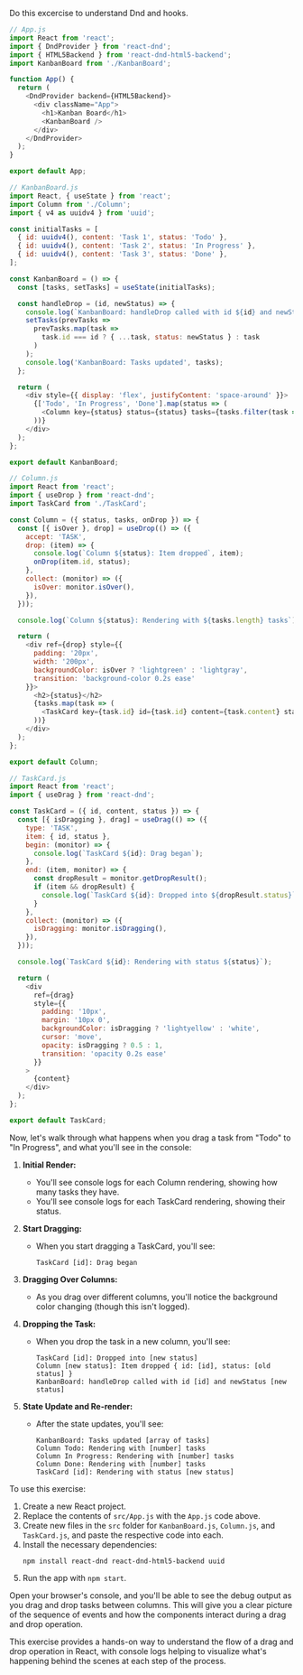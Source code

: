 Do this excercise to understand Dnd and hooks.


```javascript
// App.js
import React from 'react';
import { DndProvider } from 'react-dnd';
import { HTML5Backend } from 'react-dnd-html5-backend';
import KanbanBoard from './KanbanBoard';

function App() {
  return (
    <DndProvider backend={HTML5Backend}>
      <div className="App">
        <h1>Kanban Board</h1>
        <KanbanBoard />
      </div>
    </DndProvider>
  );
}

export default App;

// KanbanBoard.js
import React, { useState } from 'react';
import Column from './Column';
import { v4 as uuidv4 } from 'uuid';

const initialTasks = [
  { id: uuidv4(), content: 'Task 1', status: 'Todo' },
  { id: uuidv4(), content: 'Task 2', status: 'In Progress' },
  { id: uuidv4(), content: 'Task 3', status: 'Done' },
];

const KanbanBoard = () => {
  const [tasks, setTasks] = useState(initialTasks);

  const handleDrop = (id, newStatus) => {
    console.log(`KanbanBoard: handleDrop called with id ${id} and newStatus ${newStatus}`);
    setTasks(prevTasks => 
      prevTasks.map(task => 
        task.id === id ? { ...task, status: newStatus } : task
      )
    );
    console.log('KanbanBoard: Tasks updated', tasks);
  };

  return (
    <div style={{ display: 'flex', justifyContent: 'space-around' }}>
      {['Todo', 'In Progress', 'Done'].map(status => (
        <Column key={status} status={status} tasks={tasks.filter(task => task.status === status)} onDrop={handleDrop} />
      ))}
    </div>
  );
};

export default KanbanBoard;

// Column.js
import React from 'react';
import { useDrop } from 'react-dnd';
import TaskCard from './TaskCard';

const Column = ({ status, tasks, onDrop }) => {
  const [{ isOver }, drop] = useDrop(() => ({
    accept: 'TASK',
    drop: (item) => {
      console.log(`Column ${status}: Item dropped`, item);
      onDrop(item.id, status);
    },
    collect: (monitor) => ({
      isOver: monitor.isOver(),
    }),
  }));

  console.log(`Column ${status}: Rendering with ${tasks.length} tasks`);

  return (
    <div ref={drop} style={{ 
      padding: '20px', 
      width: '200px', 
      backgroundColor: isOver ? 'lightgreen' : 'lightgray',
      transition: 'background-color 0.2s ease'
    }}>
      <h2>{status}</h2>
      {tasks.map(task => (
        <TaskCard key={task.id} id={task.id} content={task.content} status={task.status} />
      ))}
    </div>
  );
};

export default Column;

// TaskCard.js
import React from 'react';
import { useDrag } from 'react-dnd';

const TaskCard = ({ id, content, status }) => {
  const [{ isDragging }, drag] = useDrag(() => ({
    type: 'TASK',
    item: { id, status },
    begin: (monitor) => {
      console.log(`TaskCard ${id}: Drag began`);
    },
    end: (item, monitor) => {
      const dropResult = monitor.getDropResult();
      if (item && dropResult) {
        console.log(`TaskCard ${id}: Dropped into ${dropResult.status}`);
      }
    },
    collect: (monitor) => ({
      isDragging: monitor.isDragging(),
    }),
  }));

  console.log(`TaskCard ${id}: Rendering with status ${status}`);

  return (
    <div
      ref={drag}
      style={{
        padding: '10px',
        margin: '10px 0',
        backgroundColor: isDragging ? 'lightyellow' : 'white',
        cursor: 'move',
        opacity: isDragging ? 0.5 : 1,
        transition: 'opacity 0.2s ease'
      }}
    >
      {content}
    </div>
  );
};

export default TaskCard;

```

Now, let's walk through what happens when you drag a task from "Todo" to "In Progress", and what you'll see in the console:

1. **Initial Render:**
   - You'll see console logs for each Column rendering, showing how many tasks they have.
   - You'll see console logs for each TaskCard rendering, showing their status.

2. **Start Dragging:**
   - When you start dragging a TaskCard, you'll see:
     ```
     TaskCard [id]: Drag began
     ```

3. **Dragging Over Columns:**
   - As you drag over different columns, you'll notice the background color changing (though this isn't logged).

4. **Dropping the Task:**
   - When you drop the task in a new column, you'll see:
     ```
     TaskCard [id]: Dropped into [new status]
     Column [new status]: Item dropped { id: [id], status: [old status] }
     KanbanBoard: handleDrop called with id [id] and newStatus [new status]
     ```

5. **State Update and Re-render:**
   - After the state updates, you'll see:
     ```
     KanbanBoard: Tasks updated [array of tasks]
     Column Todo: Rendering with [number] tasks
     Column In Progress: Rendering with [number] tasks
     Column Done: Rendering with [number] tasks
     TaskCard [id]: Rendering with status [new status]
     ```

To use this exercise:

1. Create a new React project.
2. Replace the contents of `src/App.js` with the `App.js` code above.
3. Create new files in the `src` folder for `KanbanBoard.js`, `Column.js`, and `TaskCard.js`, and paste the respective code into each.
4. Install the necessary dependencies:
   ```
   npm install react-dnd react-dnd-html5-backend uuid
   ```
5. Run the app with `npm start`.

Open your browser's console, and you'll be able to see the debug output as you drag and drop tasks between columns. This will give you a clear picture of the sequence of events and how the components interact during a drag and drop operation.

This exercise provides a hands-on way to understand the flow of a drag and drop operation in React, with console logs helping to visualize what's happening behind the scenes at each step of the process.
